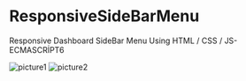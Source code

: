 # ResponsiveSideBarMenu
Responsive Dashboard SideBar Menu Using HTML / CSS / JS-ECMASCRİPT6

![picture1](https://user-images.githubusercontent.com/72317623/99110836-0de48b00-25fc-11eb-89ae-4337325ad04b.png)
![picture2](https://user-images.githubusercontent.com/72317623/99110839-0e7d2180-25fc-11eb-8b04-7de21ddfd35e.png)
